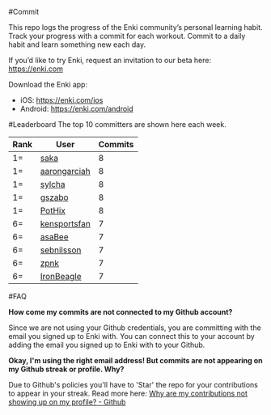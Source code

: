 #Commit

This repo logs the progress of the Enki community’s personal learning habit. Track your progress with a commit for each workout. Commit to a daily habit and learn something new each day.

If you’d like to try Enki, request an invitation to our beta here: https://enki.com

Download the Enki app: 
 - iOS: https://enki.com/ios
 - Android: https://enki.com/android

#Leaderboard
The top 10 committers are shown here each week.

| Rank | User | Commits |
|------|------|---------|
|1=|[saka](https://github.com/saka)|8|
|1=|[aarongarciah](https://github.com/aarongarciah)|8|
|1=|[sylcha](https://github.com/sylcha)|8|
|1=|[gszabo](https://github.com/gszabo)|8|
|1=|[PotHix](https://github.com/PotHix)|8|
|6=|[kensportsfan](https://github.com/kensportsfan)|7|
|6=|[asaBee](https://github.com/asaBee)|7|
|6=|[sebnilsson](https://github.com/sebnilsson)|7|
|6=|[zpnk](https://github.com/zpnk)|7|
|6=|[IronBeagle](https://github.com/IronBeagle)|7|

#FAQ

**How come my commits are not connected to my Github account?**

Since we are not using your Github credentials, you are committing with the email you signed up to Enki with. You can connect this to your account by adding the email you signed up to Enki with to your Github.

**Okay, I'm using the right email address! But commits are not appearing on my Github streak or profile. Why?**

Due to Github's policies you'll have to 'Star' the repo for your contributions to appear in your streak. Read more here: [Why are my contributions not showing up on my profile? - Github](https://help.github.com/articles/why-are-my-contributions-not-showing-up-on-my-profile/)
